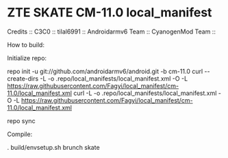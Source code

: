 ZTE SKATE CM-11.0 local_manifest
================================

Credits ::
C3C0 ::
tilal6991 ::
Androidarmv6 Team ::
CyanogenMod Team ::

How to build:

Initialize repo:


repo init -u git://github.com/androidarmv6/android.git -b cm-11.0
curl --create-dirs -L -o .repo/local_manifests/local_manifest.xml -O -L https://raw.githubusercontent.com/Fagyi/local_manifest/cm-11.0/local_manifest.xml
curl -L -o .repo/local_manifests/local_manifest.xml -O -L https://raw.githubusercontent.com/Fagyi/local_manifest/cm-11.0/local_manifest.xml


repo sync


Compile:


. build/envsetup.sh
brunch skate
